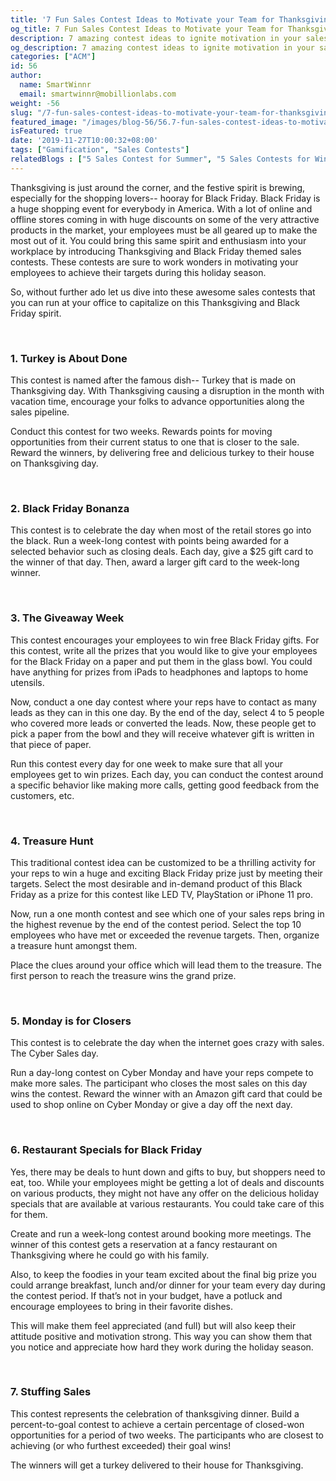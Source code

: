 ```yaml
---
title: '7 Fun Sales Contest Ideas to Motivate your Team for Thanksgiving and Black Friday'
og_title: 7 Fun Sales Contest Ideas to Motivate your Team for Thanksgiving and Black Friday
description: 7 amazing contest ideas to ignite motivation in your sales team during this ThanksGiving and Black Friday
og_description: 7 amazing contest ideas to ignite motivation in your sales team during this ThanksGiving and Black Friday
categories: ["ACM"]
id: 56
author:
  name: SmartWinnr
  email: smartwinnr@mobillionlabs.com
weight: -56
slug: "/7-fun-sales-contest-ideas-to-motivate-your-team-for-thanksgiving-and-black-friday"
featured_image: "/images/blog-56/56.7-fun-sales-contest-ideas-to-motivate-your-team-for-thanksgiving-and-black-friday.jpg"
isFeatured: true
date: '2019-11-27T10:00:32+08:00'
tags: ["Gamification", "Sales Contests"]
relatedBlogs : ["5 Sales Contest for Summer", "5 Sales Contests for Winter", "Top 20 Sales Contest Names"]
---
```


Thanksgiving is just around the corner, and the festive spirit is brewing, especially for the shopping lovers-- hooray for Black Friday. Black Friday is a huge shopping event for everybody in America. With a lot of online and offline stores coming in with huge discounts on some of the very attractive products in the market, your employees must be all geared up to make the most out of it. You could bring this same spirit and enthusiasm into your workplace by introducing Thanksgiving and Black Friday themed sales contests.  These contests are sure to work wonders in motivating your employees to achieve their targets during this holiday season.

So, without further ado let us dive into these awesome sales contests that you can run at your office to capitalize on this Thanksgiving and Black Friday spirit.

<br>

### **1. Turkey is About Done**

This contest is named after the famous dish-- Turkey that is made on Thanksgiving day. With Thanksgiving causing a disruption in the month with vacation time, encourage your folks to advance opportunities along the sales pipeline. 

Conduct this contest for two weeks. Rewards points for moving opportunities from their current status to one that is closer to the sale. Reward the winners, by delivering free and delicious turkey to their house on Thanksgiving day.

<br>

### **2. Black Friday Bonanza**

This contest is to celebrate the day when most of the retail stores go into the black. Run a week-long contest with points being awarded for a selected behavior such as closing deals.  Each day, give a $25 gift card to the winner of that day. Then, award a larger gift card to the week-long winner.

<br>

### **3. The Giveaway Week**

This contest encourages your employees to win free Black Friday gifts. For this contest, write all the prizes that you would like to give your employees for the Black Friday on a paper and put them in the glass bowl. You could have anything for prizes from iPads to headphones and laptops to home utensils. 

Now, conduct a one day contest where your reps have to contact as many leads as they can in this one day. By the end of the day, select 4 to 5 people who covered more leads or converted the leads. Now, these people get to pick a paper from the bowl and they will receive whatever gift is written in that piece of paper. 

Run this contest every day for one week to make sure that all your employees get to win prizes. Each day, you can conduct the contest around a specific behavior like making more calls, getting good feedback from the customers, etc.

<br>

### **4. Treasure Hunt**

This traditional contest idea can be customized to be a thrilling activity for your reps to win a huge and exciting Black Friday prize just by meeting their targets. Select the most desirable and in-demand product of this Black Friday as a prize for this contest like LED TV, PlayStation or iPhone 11 pro.

Now, run a one month contest and see which one of your sales reps bring in the highest revenue by the end of the contest period. Select the top 10 employees who have met or exceeded the revenue targets. Then, organize a treasure hunt amongst them. 

Place the clues around your office which will lead them to the treasure. The first person to reach the treasure wins the grand prize.

<br>

### **5. Monday is for Closers**

This contest is to celebrate the day when the internet goes crazy with sales. The Cyber Sales day. 

Run a day-long contest on Cyber Monday and have your reps compete to make more sales. The participant who closes the most sales on this day wins the contest. Reward the winner with an Amazon gift card that could be used to shop online on Cyber Monday or give a day off the next day.

<br>

### **6. Restaurant Specials for Black Friday**

Yes, there may be deals to hunt down and gifts to buy, but shoppers need to eat, too. While your employees might be getting a lot of deals and discounts on various products, they might not have any offer on the delicious holiday specials that are available at various restaurants. You could take care of this for them. 

Create and run a week-long contest around booking more meetings. The winner of this contest gets a reservation at a fancy restaurant on Thanksgiving where he could go with his family.

Also, to keep the foodies in your team excited about the final big prize you could arrange breakfast, lunch and/or dinner for your team every day during the contest period. If that’s not in your budget, have a potluck and encourage employees to bring in their favorite dishes. 

This will make them feel appreciated (and full) but will also keep their attitude positive and motivation strong. This way you can show them that you notice and appreciate how hard they work during the holiday season.

<br>

### **7. Stuffing Sales**

This contest represents the celebration of thanksgiving dinner. Build a percent-to-goal contest to achieve a certain percentage of closed-won opportunities for a period of two weeks. The participants who are closest to achieving (or who furthest exceeded) their goal wins!

The winners will get a turkey delivered to their house for Thanksgiving.

